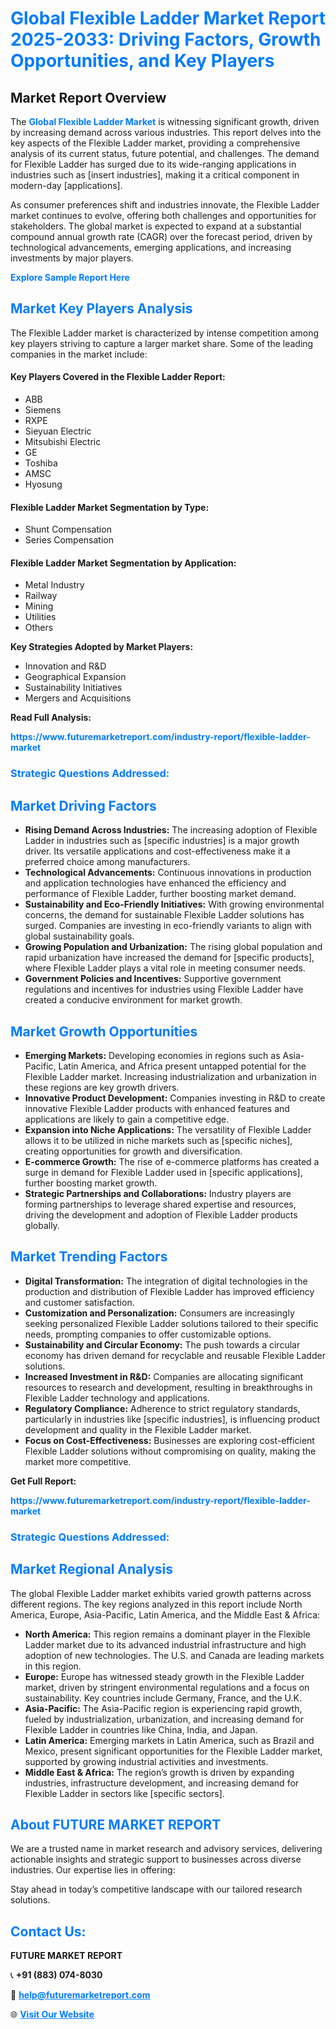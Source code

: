 <h1 style="color: #007BFF;">Global Flexible Ladder Market Report 2025-2033: Driving Factors, Growth Opportunities, and Key Players</h1>

<section id="overview">
<h2>Market Report Overview</h2>
<p>The <a href="https://www.futuremarketreport.com/industry-report/flexible-ladder-market" style="color: #007BFF; text-decoration: none;"><strong>Global Flexible Ladder Market</strong></a> is witnessing significant growth, driven by increasing demand across various industries. This report delves into the key aspects of the Flexible Ladder market, providing a comprehensive analysis of its current status, future potential, and challenges. The demand for Flexible Ladder has surged due to its wide-ranging applications in industries such as [insert industries], making it a critical component in modern-day [applications].</p>
<p>As consumer preferences shift and industries innovate, the Flexible Ladder market continues to evolve, offering both challenges and opportunities for stakeholders. The global market is expected to expand at a substantial compound annual growth rate (CAGR) over the forecast period, driven by technological advancements, emerging applications, and increasing investments by major players.</p>
</section>

<section id="overview">
<p><a href="https://www.futuremarketreport.com/request-sample/reportId=33520" style="color: #007BFF; text-decoration: none;"><strong>Explore Sample Report Here</strong></a></p>
</section>

<section id="key-players">
<h2 style="color: #007BFF;">Market Key Players Analysis</h2>
<p>The Flexible Ladder market is characterized by intense competition among key players striving to capture a larger market share. Some of the leading companies in the market include:</p>
<h4>Key Players Covered in the Flexible Ladder Report:</h4>
<ul><li>ABB</li><li>Siemens</li><li>RXPE</li><li>Sieyuan Electric</li><li>Mitsubishi Electric</li><li>GE</li><li>Toshiba</li><li>AMSC</li><li>Hyosung</li></ul>
<h4>Flexible Ladder Market Segmentation by Type:</h4>
<ul><li>Shunt Compensation</li><li>Series Compensation</li></ul>

<h4>Flexible Ladder Market Segmentation by Application:</h4>
<ul><li>Metal Industry</li><li>Railway</li><li>Mining</li><li>Utilities</li><li>Others</li></ul>
<p><strong>Key Strategies Adopted by Market Players:</strong></p>
<ul>
<li>Innovation and R&D</li>
<li>Geographical Expansion</li>
<li>Sustainability Initiatives</li>
<li>Mergers and Acquisitions</li>
</ul>
</section>

<section>
<p><strong>Read Full Analysis: </strong></p><a href="https://www.futuremarketreport.com/industry-report/flexible-ladder-market" style="color: #007BFF; text-decoration: none;"><strong>https://www.futuremarketreport.com/industry-report/flexible-ladder-market</strong></a>
<h3 style="color: #007BFF;">Strategic Questions Addressed:</h3>
</section>

<section id="driving-factors">
<h2 style="color: #007BFF;">Market Driving Factors</h2>
<ul>
<li><strong>Rising Demand Across Industries:</strong> The increasing adoption of Flexible Ladder in industries such as [specific industries] is a major growth driver. Its versatile applications and cost-effectiveness make it a preferred choice among manufacturers.</li>
<li><strong>Technological Advancements:</strong> Continuous innovations in production and application technologies have enhanced the efficiency and performance of Flexible Ladder, further boosting market demand.</li>
<li><strong>Sustainability and Eco-Friendly Initiatives:</strong> With growing environmental concerns, the demand for sustainable Flexible Ladder solutions has surged. Companies are investing in eco-friendly variants to align with global sustainability goals.</li>
<li><strong>Growing Population and Urbanization:</strong> The rising global population and rapid urbanization have increased the demand for [specific products], where Flexible Ladder plays a vital role in meeting consumer needs.</li>
<li><strong>Government Policies and Incentives:</strong> Supportive government regulations and incentives for industries using Flexible Ladder have created a conducive environment for market growth.</li>
</ul>
</section>

<section id="growth-opportunities">
<h2 style="color: #007BFF;">Market Growth Opportunities</h2>
<ul>
<li><strong>Emerging Markets:</strong> Developing economies in regions such as Asia-Pacific, Latin America, and Africa present untapped potential for the Flexible Ladder market. Increasing industrialization and urbanization in these regions are key growth drivers.</li>
<li><strong>Innovative Product Development:</strong> Companies investing in R&D to create innovative Flexible Ladder products with enhanced features and applications are likely to gain a competitive edge.</li>
<li><strong>Expansion into Niche Applications:</strong> The versatility of Flexible Ladder allows it to be utilized in niche markets such as [specific niches], creating opportunities for growth and diversification.</li>
<li><strong>E-commerce Growth:</strong> The rise of e-commerce platforms has created a surge in demand for Flexible Ladder used in [specific applications], further boosting market growth.</li>
<li><strong>Strategic Partnerships and Collaborations:</strong> Industry players are forming partnerships to leverage shared expertise and resources, driving the development and adoption of Flexible Ladder products globally.</li>
</ul>
</section>

<section id="trending-factors">
<h2 style="color: #007BFF;">Market Trending Factors</h2>
<ul>
<li><strong>Digital Transformation:</strong> The integration of digital technologies in the production and distribution of Flexible Ladder has improved efficiency and customer satisfaction.</li>
<li><strong>Customization and Personalization:</strong> Consumers are increasingly seeking personalized Flexible Ladder solutions tailored to their specific needs, prompting companies to offer customizable options.</li>
<li><strong>Sustainability and Circular Economy:</strong> The push towards a circular economy has driven demand for recyclable and reusable Flexible Ladder solutions.</li>
<li><strong>Increased Investment in R&D:</strong> Companies are allocating significant resources to research and development, resulting in breakthroughs in Flexible Ladder technology and applications.</li>
<li><strong>Regulatory Compliance:</strong> Adherence to strict regulatory standards, particularly in industries like [specific industries], is influencing product development and quality in the Flexible Ladder market.</li>
<li><strong>Focus on Cost-Effectiveness:</strong> Businesses are exploring cost-efficient Flexible Ladder solutions without compromising on quality, making the market more competitive.</li>
</ul>
</section>

<section>
<p><strong>Get Full Report: </strong></p><a href="https://www.futuremarketreport.com/industry-report/flexible-ladder-market" style="color: #007BFF; text-decoration: none;"><strong>https://www.futuremarketreport.com/industry-report/flexible-ladder-market</strong></a>
<h3 style="color: #007BFF;">Strategic Questions Addressed:</h3>
</section>


<section id="regional-analysis">
<h2 style="color: #007BFF;">Market Regional Analysis</h2>
<p>The global Flexible Ladder market exhibits varied growth patterns across different regions. The key regions analyzed in this report include North America, Europe, Asia-Pacific, Latin America, and the Middle East & Africa:</p>
<ul>
<li><strong>North America:</strong> This region remains a dominant player in the Flexible Ladder market due to its advanced industrial infrastructure and high adoption of new technologies. The U.S. and Canada are leading markets in this region.</li>
<li><strong>Europe:</strong> Europe has witnessed steady growth in the Flexible Ladder market, driven by stringent environmental regulations and a focus on sustainability. Key countries include Germany, France, and the U.K.</li>
<li><strong>Asia-Pacific:</strong> The Asia-Pacific region is experiencing rapid growth, fueled by industrialization, urbanization, and increasing demand for Flexible Ladder in countries like China, India, and Japan.</li>
<li><strong>Latin America:</strong> Emerging markets in Latin America, such as Brazil and Mexico, present significant opportunities for the Flexible Ladder market, supported by growing industrial activities and investments.</li>
<li><strong>Middle East & Africa:</strong> The region’s growth is driven by expanding industries, infrastructure development, and increasing demand for Flexible Ladder in sectors like [specific sectors].</li>
</ul>
</section>

<footer>
<h2 style="color: #007BFF;">About FUTURE MARKET REPORT</h2>
<p>We are a trusted name in market research and advisory services, delivering actionable insights and strategic support to businesses across diverse industries. Our expertise lies in offering:</p>

<p>Stay ahead in today’s competitive landscape with our tailored research solutions.</p>

<h2 style="color: #007BFF;">Contact Us:</h2>
<p><strong>FUTURE MARKET REPORT</strong></p>
<p>📞 <strong>+91 (883) 074-8030</strong></p>
<p>📧 <strong><a href="mailto:help@futuremarketreport.com" style="color: #007BFF;">help@futuremarketreport.com</a></strong></p>
<p>🌐 <strong><a href="https://www.futuremarketreport.com/" style="color: #007BFF;">Visit Our Website</a></strong></p>
</footer>